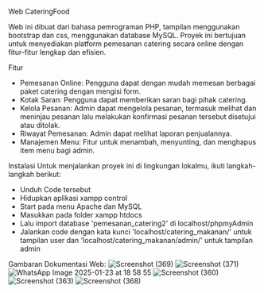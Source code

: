 Web CateringFood

Web ini dibuat dari bahasa pemrograman PHP, tampilan menggunakan bootstrap dan css, menggunakan database MySQL. Proyek ini bertujuan untuk menyediakan platform pemesanan catering secara online dengan fitur-fitur lengkap dan efisien.

Fitur
- Pemesanan Online: Pengguna dapat dengan mudah memesan berbagai paket catering dengan mengisi form.
- Kotak Saran: Pengguna dapat memberikan saran bagi pihak catering.
- Kelola Pesanan: Admin dapat mengelola pesanan, termasuk melihat dan meninjau pesanan lalu melakukan konfirmasi pesanan tersebut disetujui atau ditolak.
- Riwayat Pemesanan: Admin dapat melihat laporan penjualannya.
- Manajemen Menu: Fitur untuk menambah, menyunting, dan menghapus item menu bagi admin.

Instalasi
Untuk menjalankan proyek ini di lingkungan lokalmu, ikuti langkah-langkah berikut:
- Unduh Code tersebut
- Hidupkan aplikasi xampp control
- Start pada menu Apache dan MySQL
- Masukkan pada folder xampp htdocs
- Lalu import database 'pemesanan_catering2' di localhost/phpmyAdmin
- Jalankan code dengan kata kunci 'localhost/catering_makanan/' untuk tampilan user dan 'localhost/catering_makanan/admin/' untuk tampilan admin

Gambaran Dokumentasi Web:
![Screenshot (369)](https://github.com/user-attachments/assets/b44ea68a-48f5-4d96-807c-4d03e8550295)
![Screenshot (371)](https://github.com/user-attachments/assets/be4f80e3-9c19-4279-9e28-8c45af18a840)
![WhatsApp Image 2025-01-23 at 18 58 55](https://github.com/user-attachments/assets/3894f2d5-aca8-40fc-b169-0984a77825e9)
![Screenshot (360)](https://github.com/user-attachments/assets/28107e03-f426-41cd-a66b-7b0eecbaeff2)
![Screenshot (363)](https://github.com/user-attachments/assets/42efadf0-143c-45c4-b9bf-02f2921d0f49)
![Screenshot (368)](https://github.com/user-attachments/assets/c2e84e4f-bbd0-4bb0-9ead-26d36fc9b2fc)

